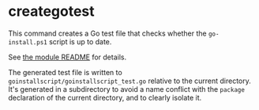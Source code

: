 # creategotest

This command creates a Go test file that checks whether the `go-install.ps1` script is up to date.

See [the module README](../../README.md#adding-a-go-test-to-check-for-updates) for details.

The generated test file is written to `goinstallscript/goinstallscript_test.go` relative to the current directory.
It's generated in a subdirectory to avoid a name conflict with the `package` declaration of the current directory, and to clearly isolate it.
